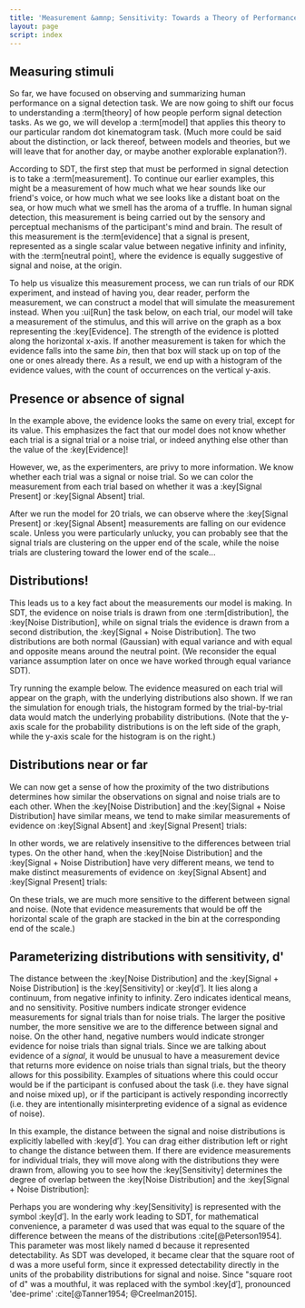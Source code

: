 ```yaml
---
title: 'Measurement &amnp; Sensitivity: Towards a Theory of Performance'
layout: page
script: index
---
```


## Measuring stimuli

So far, we have focused on observing and summarizing human performance on a signal detection task.
We are now going to shift our focus to understanding a :term[theory] of how people perform signal
detection tasks. As we go, we will develop a :term[model] that applies this theory to our particular
random dot kinematogram task. (Much more could be said about the distinction, or lack thereof,
between models and theories, but we will leave that for another day, or maybe another explorable
explanation?).

According to SDT, the first step that must be performed in signal detection is to take a
:term[measurement]. To continue our earlier examples, this might be a measurement of how much what
we hear sounds like our friend's voice, or how much what we see looks like a distant boat on the
sea, or how much what we smell has the aroma of a truffle. In human signal detection, this
measurement is being carried out by the sensory and perceptual mechanisms of the participant's mind
and brain. The result of this measurement is the :term[evidence] that a signal is present,
represented as a single scalar value between negative infinity and infinity, with the :term[neutral
point], where the evidence is equally suggestive of signal and noise, at the origin.

To help us visualize this measurement process, we can run trials of our RDK experiment, and instead
of having you, dear reader, perform the measurement, we can construct a model that will simulate the
measurement instead. When you :ui[Run] the task below, on each trial, our model will take a
measurement of the stimulus, and this will arrive on the graph as a box representing the
:key[Evidence]. The strength of the evidence is plotted along the horizontal x-axis. If another
measurement is taken for which the evidence falls into the same *bin*, then that box will stack up
on top of the one or ones already there. As a result, we end up with a histogram of the evidence
values, with the count of occurrences on the vertical y-axis.

<sdt-example-model>
  <detectable-control run pause reset trials="10" duration="1000"></detectable-control>
  <rdk-task count="100" coherence=".5" trials="10" duration="1000" wait="1000" iti="1000"></rdk-task>
  <sdt-model histogram color="none" d="0" c="0"></sdt-model>
</sdt-example-model>

## Presence or absence of signal

In the example above, the evidence looks the same on every trial, except for its value. This
emphasizes the fact that our model does not know whether each trial is a signal trial or a noise
trial, or indeed anything else other than the value of the :key[Evidence]!

However, we, as the experimenters, are privy to more information. We know whether each trial was a
signal or noise trial. So we can color the measurement from each trial based on whether it was a
:key[Signal Present] or :key[Signal Absent] trial.

<sdt-example-model>
  <detectable-control run pause reset trials="20" duration="750"></detectable-control>
  <rdk-task count="100" coherence=".5" trials="20" duration="750" wait="750" iti="750"></rdk-task>
  <sdt-model histogram color="stimulus" d="2" c="0"></sdt-model>
</sdt-example-model>

After we run the model for 20 trials, we can observe where the :key[Signal Present] or :key[Signal
Absent] measurements are falling on our evidence scale. Unless you were particularly unlucky, you
can probably see that the signal trials are clustering on the upper end of the scale, while the
noise trials are clustering toward the lower end of the scale...

## Distributions!

This leads us to a key fact about the measurements our model is making. In SDT, the evidence on
noise trials is drawn from one :term[distribution], the :key[Noise Distribution], while on signal
trials the evidence is drawn from a second distribution, the :key[Signal + Noise Distribution]. The
two distributions are both normal (Gaussian) with equal variance and with equal and opposite means
around the neutral point. (We reconsider the equal variance assumption later on once we have worked
through equal variance SDT).

Try running the example below. The evidence measured on each trial will appear on the graph, with
the underlying distributions also shown. If we ran the simulation for enough trials, the histogram
formed by the trial-by-trial data would match the underlying probability distributions. (Note that
the y-axis scale for the probability distributions is on the left side of the graph, while the
y-axis scale for the histogram is on the right.)

<sdt-example-model>
  <detectable-control run pause reset trials="20" duration="500"></detectable-control>
  <rdk-task count="100" coherence=".5" trials="20" duration="500" wait="500" iti="500"></rdk-task>
  <sdt-model distributions histogram color="stimulus" d="2" c="0"></sdt-model>
</sdt-example-model>

## Distributions near or far

We can now get a sense of how the proximity of the two distributions determines how similar the
observations on signal and noise trials are to each other. When the :key[Noise Distribution] and the
:key[Signal + Noise Distribution] have similar means, we tend to make similar measurements of
evidence on :key[Signal Absent] and :key[Signal Present] trials:

<sdt-example-model>
  <detectable-control run pause reset trials="20" duration="500"></detectable-control>
  <rdk-task count="100" coherence=".5" trials="20" duration="500" wait="500" iti="500"></rdk-task>
  <sdt-model distributions histogram color="stimulus" d=".5" c="0"></sdt-model>
</sdt-example-model>

In other words, we are relatively insensitive to the differences between trial types. On the other
hand, when the :key[Noise Distribution] and the :key[Signal + Noise Distribution] have very
different means, we tend to make distinct measurements of evidence on :key[Signal Absent] and
:key[Signal Present] trials:

<sdt-example-model>
  <detectable-control run pause reset trials="20" duration="500"></detectable-control>
  <rdk-task count="100" coherence=".5" trials="20" duration="500" wait="500" iti="500"></rdk-task>
  <sdt-model distributions histogram color="stimulus" d="5" c="0"></sdt-model>
</sdt-example-model>

On these trials, we are much more sensitive to the different between signal and noise. (Note that
evidence measurements that would be off the horizontal scale of the graph are stacked in the bin at
the corresponding end of the scale.)

## Parameterizing distributions with sensitivity, <span class="math-var">d'</span>

The distance between the :key[Noise Distribution] and the :key[Signal + Noise Distribution] is the
:key[Sensitivity] or :key[d′]. It lies along a continuum, from negative infinity to infinity. Zero
indicates identical means, and no sensitivity. Positive numbers indicate stronger evidence
measurements for signal trials than for noise trials. The larger the positive number, the more
sensitive we are to the difference between signal and noise. On the other hand, negative numbers
would indicate stronger evidence for noise trials than signal trials. Since we are talking about
evidence of a *signal*, it would be unusual to have a measurement device that returns more evidence
on noise trials than signal trials, but the theory allows for this possibility. Examples of
situations where this could occur would be if the participant is confused about the task (i.e. they
have signal and noise mixed up), or if the participant is actively responding incorrectly (i.e. they
are intentionally misinterpreting evidence of a signal as evidence of noise).

In this example, the distance between the signal and noise distributions is explicitly labelled with
:key[d′]. You can drag either distribution left or right to change the distance between them. If
there are evidence measurements for individual trials, they will move along with the distributions
they were drawn from, allowing you to see how the :key[Sensitivity] determines the degree of overlap
between the :key[Noise Distribution] and the :key[Signal + Noise Distribution]:

<sdt-example-model>
  <detectable-control run pause reset trials="20" duration="500"></detectable-control>
  <rdk-task count="100" coherence=".5" trials="20" duration="500" wait="500" iti="500"></rdk-task>
  <sdt-model interactive distributions sensitivity histogram color="stimulus" d="1.5" c="0"></sdt-model>
</sdt-example-model>

Perhaps you are wondering why :key[Sensitivity] is represented with the symbol :key[d′]. In the
early work leading to SDT, for mathematical convenience, a parameter <span class="math-var">d</span>
was used that was equal to the square of the difference between the means of the distributions
:cite[@Peterson1954]. This parameter was most likely named <span class="math-var">d</span> because
it represented <span class="math-var">d</span>etectability. As SDT was developed, it became clear
that the square root of <span class="math-var">d</span> was a more useful form, since it expressed
<span class="math-var">d</span>etectability directly in the units of the probability distributions
for signal and noise. Since "square root of <span class="math-var">d</span>" was a mouthful, it was
replaced with the symbol :key[d′], pronounced 'dee-prime' :cite[@Tanner1954; @Creelman2015].
